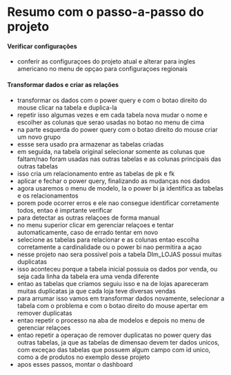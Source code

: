# Resumo com o passo-a-passo do projeto

#### Verificar configurações
- conferir as configuraçoes do projeto atual e alterar para ingles americano no menu de opçao para configuraçoes regionais

#### Transformar dados e criar as relações
- transformar os dados com o power query e com o botao direito do mouse clicar na tabela e duplica-la
- repetir isso algumas vezes e em cada tabela nova mudar o nome e escolher as colunas que serao usadas no botao no menu de cima
- na parte esquerda do power query com o botao direito do mouse criar um novo grupo
- essse sera usado pra armazenar as tabelas criadas
- em seguida, na tabela original selecionar somente as colunas que faltam/nao foram usadas nas outras tabelas e as colunas principais das outras tabelas
- isso cria um relacionamento entre as tabelas de pk e fk
- aplicar e fechar o power query, finalizando as mudanças nos dados
- agora usaremos o menu de modelo, la o power bi ja identifica as tabelas e os relacionamentos
- porem pode ocorrer erros e ele nao consegue identificar corretamente todos, entao é imprtante verificar
- para detectar as outras relaçoes de forma manual
- no menu superior clicar em gerenciar relaçoes e tentar automaticamente, caso de errado tentar em novo
- selecione as tabelas para relacionar e as colunas entao escolha corretamente a cardinalidade ou o power bi nao permitira a açao
- nesse projeto nao sera possivel pois a tabela DIm_LOJAS possui muitas duplicatas
- isso aconteceu porque a tabela inicial possuia os dados por venda, ou seja cada linha da tabela era uma venda diferente
- entao as tabelas que criamos seguiu isso e na de lojas apareceram muitas duplicatas ja que cada loja teve diversas vendas
- para arrumar isso vamos em transformar dados novamente, selecionar a tabela com o problema e com o botao direito do mouse apertar em remover duplicatas
- entao repetir o processo na aba de modelos e depois no menu de gerenciar relaçoes
- entao repetir a operaçao de remover duplicatas no power query das outras tabelas, ja que as tabelas de dimensao devem ter dados unicos, com exceçao das tabelas que possuem algum campo com id unico, como a de produtos no exemplo desse projeto
- apos esses passos, montar o dashboard